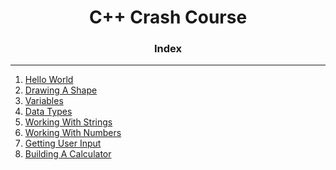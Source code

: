 
<h1 align="center">C++ Crash Course</h1>

<h3 align="center"> Index </h3>
<hr>

1. [Hello World](HelloWorld.cpp)
2. [Drawing A Shape](DrawingAShape.cpp)
3. [Variables](variables.cpp) 
4. [Data Types](DataTypes.cpp)
5. [Working With Strings](WorkingWithStrings.cpp)
6. [Working With Numbers](WorkingWithNumbers.cpp)
7. [Getting User Input](GettingUserInput.cpp)
8. [Building A Calculator](BuildingACalculator.cpp)



